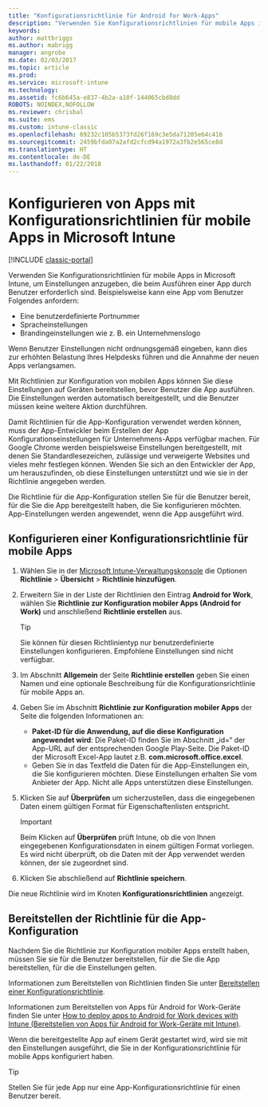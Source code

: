 ```yaml
---
title: "Konfigurationsrichtlinie für Android for Work-Apps"
description: "Verwenden Sie Konfigurationsrichtlinien für mobile Apps in Intune, um Einstellungen anzugeben, die beim Ausführen einer Android for Work-App durch Benutzer erforderlich sind."
keywords: 
author: mattbriggs
ms.author: mabrigg
manager: angrobe
ms.date: 02/03/2017
ms.topic: article
ms.prod: 
ms.service: microsoft-intune
ms.technology: 
ms.assetid: fc6b645a-e837-4b2a-a10f-144065cbd8dd
ROBOTS: NOINDEX,NOFOLLOW
ms.reviewer: chrisbal
ms.suite: ems
ms.custom: intune-classic
ms.openlocfilehash: 69232c105b5373fd26f169c3e5da71205e64c416
ms.sourcegitcommit: 2459bfda07a2afd2cfcd94a1972a3fb2e565ce8d
ms.translationtype: HT
ms.contentlocale: de-DE
ms.lasthandoff: 01/22/2018
---
```

# <a name="configure-android-for-work-apps-with-mobile-app-configuration-policies-in-microsoft-intune"></a>Konfigurieren von Apps mit Konfigurationsrichtlinien für mobile Apps in Microsoft Intune

[!INCLUDE [classic-portal](../includes/classic-portal.md)]

Verwenden Sie Konfigurationsrichtlinien für mobile Apps in Microsoft Intune, um Einstellungen anzugeben, die beim Ausführen einer App durch Benutzer erforderlich sind. Beispielsweise kann eine App vom Benutzer Folgendes anfordern:

-   Eine benutzerdefinierte Portnummer
-   Spracheinstellungen
-   Brandingeinstellungen wie z. B. ein Unternehmenslogo

Wenn Benutzer Einstellungen nicht ordnungsgemäß eingeben, kann dies zur erhöhten Belastung Ihres Helpdesks führen und die Annahme der neuen Apps verlangsamen.

Mit Richtlinien zur Konfiguration von mobilen Apps können Sie diese Einstellungen auf Geräten bereitstellen, bevor Benutzer die App ausführen. Die Einstellungen werden automatisch bereitgestellt, und die Benutzer müssen keine weitere Aktion durchführen.

Damit Richtlinien für die App-Konfiguration verwendet werden können, muss der App-Entwickler beim Erstellen der App Konfigurationseinstellungen für Unternehmens-Apps verfügbar machen. Für Google Chrome werden beispielsweise Einstellungen bereitgestellt, mit denen Sie Standardlesezeichen, zulässige und verweigerte Websites und vieles mehr festlegen können. Wenden Sie sich an den Entwickler der App, um herauszufinden, ob diese Einstellungen unterstützt und wie sie in der Richtlinie angegeben werden.

Die Richtlinie für die App-Konfiguration stellen Sie für die Benutzer bereit, für die Sie die App bereitgestellt haben, die Sie konfigurieren möchten. App-Einstellungen werden angewendet, wenn die App ausgeführt wird.

## <a name="configure-a-mobile-app-configuration-policy"></a>Konfigurieren einer Konfigurationsrichtlinie für mobile Apps

1.  Wählen Sie in der [Microsoft Intune-Verwaltungskonsole](https://manage.microsoft.com) die Optionen **Richtlinie** &gt; **Übersicht** &gt; **Richtlinie hinzufügen**.

2.  Erweitern Sie in der Liste der Richtlinien den Eintrag **Android for Work**, wählen Sie **Richtlinie zur Konfiguration mobiler Apps (Android for Work)** und anschließend **Richtlinie erstellen** aus.

    > [!TIP]
    > Sie können für diesen Richtlinientyp nur benutzerdefinierte Einstellungen konfigurieren. Empfohlene Einstellungen sind nicht verfügbar.

3.  Im Abschnitt **Allgemein** der Seite **Richtlinie erstellen** geben Sie einen Namen und eine optionale Beschreibung für die Konfigurationsrichtlinie für mobile Apps an.

4. Geben Sie im Abschnitt **Richtlinie zur Konfiguration mobiler Apps** der Seite die folgenden Informationen an:
    - **Paket-ID für die Anwendung, auf die diese Konfiguration angewendet wird**: Die Paket-ID finden Sie im Abschnitt „id=“ der App-URL auf der entsprechenden Google Play-Seite. Die Paket-ID der Microsoft Excel-App lautet z.B. **com.microsoft.office.excel**.
    - Geben Sie in das Textfeld die Daten für die App-Einstellungen ein, die Sie konfigurieren möchten. Diese Einstellungen erhalten Sie vom Anbieter der App. Nicht alle Apps unterstützen diese Einstellungen.
5.  Klicken Sie auf **Überprüfen** um sicherzustellen, dass die eingegebenen Daten einem gültigen Format für Eigenschaftenlisten entspricht.

    > [!IMPORTANT]
    > Beim Klicken auf **Überprüfen** prüft Intune, ob die von Ihnen eingegebenen Konfigurationsdaten in einem gültigen Format vorliegen. Es wird nicht überprüft, ob die Daten mit der App verwendet werden können, der sie zugeordnet sind.

6.  Klicken Sie abschließend auf **Richtlinie speichern**.

Die neue Richtlinie wird im Knoten **Konfigurationsrichtlinien** angezeigt.


## <a name="deploy-the-app-configuration-policy"></a>Bereitstellen der Richtlinie für die App-Konfiguration
Nachdem Sie die Richtlinie zur Konfiguration mobiler Apps erstellt haben, müssen Sie sie für die Benutzer bereitstellen, für die Sie die App bereitstellen, für die die Einstellungen gelten.

Informationen zum Bereitstellen von Richtlinien finden Sie unter [Bereitstellen einer Konfigurationsrichtlinie](/intune-classic/deploy-use/manage-settings-and-features-on-your-devices-with-microsoft-intune-policies#deploy-a-configuration-policy).

Informationen zum Bereitstellen von Apps für Android for Work-Geräte finden Sie unter [How to deploy apps to Android for Work devices with Intune (Bereitstellen von Apps für Android for Work-Geräte mit Intune)](android-for-work-apps.md).

Wenn die bereitgestellte App auf einem Gerät gestartet wird, wird sie mit den Einstellungen ausgeführt, die Sie in der Konfigurationsrichtlinie für mobile Apps konfiguriert haben.

> [!TIP]
> Stellen Sie für jede App nur eine App-Konfigurationsrichtlinie für einen Benutzer bereit.

